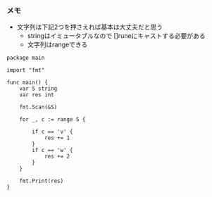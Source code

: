 ### メモ

- 文字列は下記2つを押さえれば基本は大丈夫だと思う
  - stringはイミュータブルなので []runeにキャストする必要がある
  - 文字列はrangeできる

```
package main

import "fmt"

func main() {
	var S string
	var res int

	fmt.Scan(&S)

	for _, c := range S {

		if c == 'v' {
			res += 1
		}
		if c == 'w' {
			res += 2
		}
	}

	fmt.Print(res)
}

```